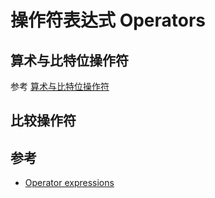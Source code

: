# 操作符表达式 Operators

## 算术与比特位操作符

参考 [算术与比特位操作符](../ops/arith-bit-ops.md)

## 比较操作符

## 参考

- [Operator expressions](https://doc.rust-lang.org/nightly/reference/expressions/operator-expr.html)
